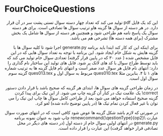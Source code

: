 # FourChoiceQuestions
<p dir="rtl">
 این کد  یک فایل pdf  تولید می کند که تعداد چهار دسته سوال تستی پشت سر در آن قرار دارد. در هر دسته از سوال ها گزینه هاو ترتیب سوال ها تصادفی است.
 برای هر دسته سوال یک پاسخ نامه هم طراحی شود و همچنین هر دسته از سوال ها شامل یک بخش مشترک (برای همه دسته ها) تشرحی هم می باشد.
</P><p dir="rtl">
 برای اینکه این کد کار کند ابتدا باید برنامه generate.py اجرا شود تا کلیه سوال ها با گزینه هایش به شکل خام ایجاد شود.
این برنامه با توجه به تعداد سوال هایی که در این فایل مشخص شده  ( عدد ۳۰ که در پایین قرار گرفته) تعدادی سوال خام تولید می کند که باید توسط طراح سوال با کد های لاتک پر شود.
 فایل های تولید این ساختار نام گذاری را دارد:
        انتهای نام فایل هر سوال عدد صفر است و انتهای نام فایل گزینه ها به ترتیب شماره های ۱ تا ۴.
         بنابرین مثلا ques010.tex مربوط به سوال اول و ques013.tex  گزینه سوم سوال اول است.
</P><p dir="rtl">
  در زمان طراحی گزینه های سوال ها، ابتدای هر گزینه که صحیح باشد با قرار دادن دستور correct\ یک علامت تیک در کنار آن گزینه چاپ می شود. از این تیک برای پیدا کردن گزینه صحیح استفاده خواهد می شود
 بعد از طراحی کامل سوال ها چاپ این تیک را می توان با غیر فعال کردن تمام تیک ها (در پایین توضیح داده شده) لغو کرد.
</P><p dir="rtl">
 در صورتی که لازم باشد شکل گزینه ها عوض شود کافی است که در انتهای صورت سوال عبارت \renewcommand{\qestionType}{op2} چاپ شود
 به عنوان نمونه برنامه  generate.py  در انتهای اولین سوال خام از  دسته اول (در دسته های دیگر در محل تصادفی قرار خواهد گرفت)  این  عبارت را قرار داده است.
</P>
